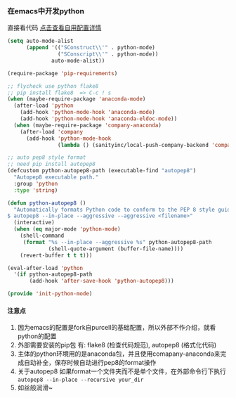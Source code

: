 ### 在emacs中开发python
直接看代码 [点击查看自用配置详情](https://github.com/sunhuachuang/emacs.d/blob/master/lisp/init-python-mode.el)

```lisp
(setq auto-mode-alist
      (append '(("SConstruct\\'" . python-mode)
                ("SConscript\\'" . python-mode))
              auto-mode-alist))

(require-package 'pip-requirements)

;; flycheck use python flake8
;; pip install flake8  => C-c ! s
(when (maybe-require-package 'anaconda-mode)
  (after-load 'python
    (add-hook 'python-mode-hook 'anaconda-mode)
    (add-hook 'python-mode-hook 'anaconda-eldoc-mode))
  (when (maybe-require-package 'company-anaconda)
    (after-load 'company
      (add-hook 'python-mode-hook
                (lambda () (sanityinc/local-push-company-backend 'company-anaconda))))))

;; auto pep8 style format
;; need pip install autopep8
(defcustom python-autopep8-path (executable-find "autopep8")
  "Autopep8 executable path."
  :group 'python
  :type 'string)

(defun python-autopep8 ()
  "Automatically formats Python code to conform to the PEP 8 style guide.
$ autopep8 --in-place --aggressive --aggressive <filename>"
  (interactive)
  (when (eq major-mode 'python-mode)
    (shell-command
     (format "%s --in-place --aggressive %s" python-autopep8-path
             (shell-quote-argument (buffer-file-name))))
    (revert-buffer t t t)))

(eval-after-load 'python
  '(if python-autopep8-path
       (add-hook 'after-save-hook 'python-autopep8)))

(provide 'init-python-mode)

```
#### 注意点
1. 因为emacs的配置是fork自purcell的基础配置，所以外部不作介绍，就看python的配置
2. 外部需要安装的pip包 有: flake8 (检查代码规范), autopep8 (格式化代码)
3. 主体的python环境用的是anaconda包，并且使用comapany-anaconda来完成自动补全，保存时候自动进行pep8的format操作
4. 关于autopep8 如果format一个文件夹而不是单个文件，在外部命令行下执行 `autopep8 --in-place --recursive your_dir`
5. 如丝般润滑~
